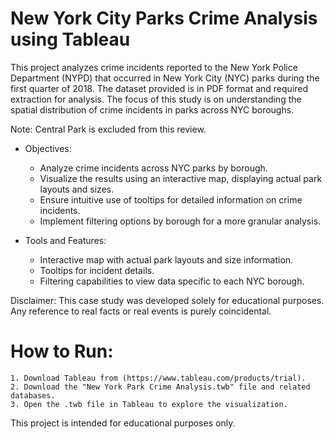 # New York City Parks Crime Analysis using Tableau

This project analyzes crime incidents reported to the New York Police Department (NYPD) that occurred in New York City (NYC) parks during the first quarter of 2018. The dataset provided is in PDF format and required extraction for analysis. The focus of this study is on understanding the spatial distribution of crime incidents in parks across NYC boroughs.

Note: Central Park is excluded from this review.
* Objectives:
    * Analyze crime incidents across NYC parks by borough.
    * Visualize the results using an interactive map, displaying actual park layouts and sizes.
    * Ensure intuitive use of tooltips for detailed information on crime incidents.
    * Implement filtering options by borough for a more granular analysis.

* Tools and Features:
    * Interactive map with actual park layouts and size information.
    * Tooltips for incident details.
    * Filtering capabilities to view data specific to each NYC borough.

Disclaimer: This case study was developed solely for educational purposes. Any reference to real facts or real events is purely coincidental.

# How to Run:

    1. Download Tableau from (https://www.tableau.com/products/trial).
    2. Download the "New York Park Crime Analysis.twb" file and related databases.
    3. Open the .twb file in Tableau to explore the visualization.

This project is intended for educational purposes only.
